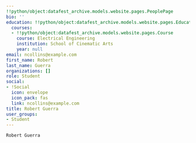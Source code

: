 ```yaml
---
!!python/object:datafest_archive.models.website.pages.PeoplePage
bio: ''
education: !!python/object:datafest_archive.models.website.pages.Education
  courses:
  - !!python/object:datafest_archive.models.website.pages.Course
    course: Electrical Engineering
    institution: School of Cinematic Arts
    year: null
email: ncollins@example.com
first_name: Robert
last_name: Guerra
organizations: []
role: Student
social:
- !Social
  icon: envelope
  icon_pack: fas
  link: ncollins@example.com
title: Robert Guerra
user_groups:
- Student
---
```


    Robert Guerra
    